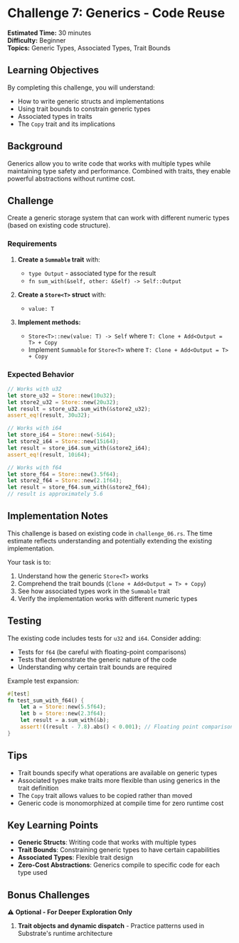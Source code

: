 # Challenge 7: Generics - Code Reuse

**Estimated Time:** 30 minutes  
**Difficulty:** Beginner  
**Topics:** Generic Types, Associated Types, Trait Bounds

## Learning Objectives

By completing this challenge, you will understand:
- How to write generic structs and implementations
- Using trait bounds to constrain generic types
- Associated types in traits
- The `Copy` trait and its implications

## Background

Generics allow you to write code that works with multiple types while maintaining type safety and performance. Combined with traits, they enable powerful abstractions without runtime cost.

## Challenge

Create a generic storage system that can work with different numeric types (based on existing code structure).

### Requirements

1. **Create a `Summable` trait** with:
   - `type Output` - associated type for the result
   - `fn sum_with(&self, other: &Self) -> Self::Output`

2. **Create a `Store<T>` struct** with:
   - `value: T`

3. **Implement methods:**
   - `Store<T>::new(value: T) -> Self` where `T: Clone + Add<Output = T> + Copy`
   - Implement `Summable` for `Store<T>` where `T: Clone + Add<Output = T> + Copy`

### Expected Behavior

```rust
// Works with u32
let store_u32 = Store::new(10u32);
let store2_u32 = Store::new(20u32);
let result = store_u32.sum_with(&store2_u32);
assert_eq!(result, 30u32);

// Works with i64
let store_i64 = Store::new(-5i64);
let store2_i64 = Store::new(15i64);
let result = store_i64.sum_with(&store2_i64);
assert_eq!(result, 10i64);

// Works with f64
let store_f64 = Store::new(3.5f64);
let store2_f64 = Store::new(2.1f64);
let result = store_f64.sum_with(&store2_f64);
// result is approximately 5.6
```

## Implementation Notes

This challenge is based on existing code in `challenge_06.rs`. The time estimate reflects understanding and potentially extending the existing implementation.

Your task is to:
1. Understand how the generic `Store<T>` works
2. Comprehend the trait bounds (`Clone + Add<Output = T> + Copy`)
3. See how associated types work in the `Summable` trait
4. Verify the implementation works with different numeric types

## Testing

The existing code includes tests for `u32` and `i64`. Consider adding:
- Tests for `f64` (be careful with floating-point comparisons)
- Tests that demonstrate the generic nature of the code
- Understanding why certain trait bounds are required

Example test expansion:
```rust
#[test]
fn test_sum_with_f64() {
    let a = Store::new(5.5f64);
    let b = Store::new(2.3f64);
    let result = a.sum_with(&b);
    assert!((result - 7.8).abs() < 0.001); // Floating point comparison
}
```

## Tips

- Trait bounds specify what operations are available on generic types
- Associated types make traits more flexible than using generics in the trait definition
- The `Copy` trait allows values to be copied rather than moved
- Generic code is monomorphized at compile time for zero runtime cost

## Key Learning Points

- **Generic Structs**: Writing code that works with multiple types
- **Trait Bounds**: Constraining generic types to have certain capabilities
- **Associated Types**: Flexible trait design
- **Zero-Cost Abstractions**: Generics compile to specific code for each type used

## Bonus Challenges

⚠️ **Optional - For Deeper Exploration Only**

1. **Trait objects and dynamic dispatch** - Practice patterns used in Substrate's runtime architecture 